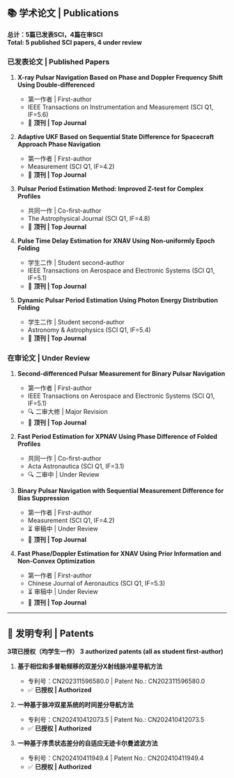 <!-- # 科研成果 | Research Achievements -->

## 📚 学术论文 | Publications
**总计：5篇已发表SCI，4篇在审SCI**  
**Total: 5 published SCI papers, 4 under review**  

### 已发表论文 | Published Papers
1. **X-ray Pulsar Navigation Based on Phase and Doppler Frequency Shift Using Double-differenced**  
   - 第一作者 | First-author
   - IEEE Transactions on Instrumentation and Measurement (SCI Q1, IF=5.6)  
   - 📌 **顶刊 | Top Journal**

2. **Adaptive UKF Based on Sequential State Difference for Spacecraft Approach Phase Navigation**  
   - 第一作者 | First-author
   - Measurement (SCI Q1, IF=4.2)  
   - 📌 **顶刊 | Top Journal**

3. **Pulsar Period Estimation Method: Improved Z-test for Complex Profiles**  
   - 共同一作 | Co-first-author
   - The Astrophysical Journal (SCI Q1, IF=4.8)
   - 📌 **顶刊 | Top Journal**

4. **Pulse Time Delay Estimation for XNAV Using Non-uniformly Epoch Folding**  
   - 学生二作 | Student second-author
   - IEEE Transactions on Aerospace and Electronic Systems (SCI Q1, IF=5.1)
   - 📌 **顶刊 | Top Journal**

5. **Dynamic Pulsar Period Estimation Using Photon Energy Distribution Folding**  
   - 学生二作 | Student second-author  
   - Astronomy & Astrophysics (SCI Q1, IF=5.4)
   - 📌 **顶刊 | Top Journal**

### 在审论文 | Under Review
1. **Second-differenced Pulsar Measurement for Binary Pulsar Navigation**  
   - 第一作者 | First-author  
   - IEEE Transactions on Aerospace and Electronic Systems (SCI Q1, IF=5.1)  
   - 🔍 二审大修 | Major Revision
   - 📌 **顶刊 | Top Journal**

2. **Fast Period Estimation for XPNAV Using Phase Difference of Folded Profiles**  
   - 共同一作 | Co-first-author  
   - Acta Astronautica (SCI Q1, IF=3.1)  
   - 🔍 二审中 | Under Review

3. **Binary Pulsar Navigation with Sequential Measurement Difference for Bias Suppression**  
   - 第一作者 | First-author  
   - Measurement (SCI Q1, IF=4.2)  
   - ⏳ 审稿中 | Under Review
   - 📌 **顶刊 | Top Journal**

4. **Fast Phase/Doppler Estimation for XNAV Using Prior Information and Non-Convex Optimization**  
   - 第一作者 | First-author  
   - Chinese Journal of Aeronautics (SCI Q1, IF=5.3)  
   - ⏳ 审稿中 | Under Review
   - 📌 **顶刊 | Top Journal**

---

## 📜 发明专利 | Patents
**3项已授权（均学生一作）**
**3 authorized patents (all as student first-author)**  

1. **基于相位和多普勒频移的双差分X射线脉冲星导航方法** 
   - 专利号：CN202311596580.0 | Patent No.: CN202311596580.0 
   - ✅ **已授权 | Authorized**  

2. **一种基于脉冲双星系统的时间差分导航方法**  
   - 专利号：CN202410412073.5 | Patent No.: CN202410412073.5
   - ✅ **已授权 | Authorized**

3. **一种基于序贯状态差分的自适应无迹卡尔曼滤波方法**  
   - 专利号：CN202410411949.4 | Patent No.: CN202410411949.4  
   - ✅ **已授权 | Authorized**


